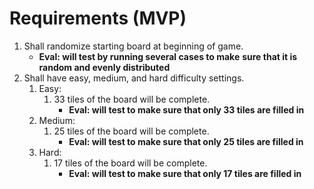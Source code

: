 # Requirements (MVP)

1. Shall randomize starting board at beginning of game.
    - **Eval: will test by running several cases to make**
        **sure that it is random and evenly distributed**
2. Shall have easy, medium, and hard difficulty settings.
    1. Easy:
        1. 33 tiles of the board will be complete.
            - **Eval: will test to make sure that only 33 tiles are filled in**
    2. Medium:
        1. 25 tiles of the board will be complete.
            - **Eval: will test to make sure that only 25 tiles are filled in**
    3. Hard:
        1. 17 tiles of the board will be complete.
            - **Eval: will test to make sure that only 17 tiles are filled in**